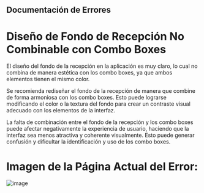 ## Documentación de Errores

# Diseño de Fondo de Recepción No Combinable con Combo Boxes

El diseño del fondo de la recepción en la aplicación es muy claro, lo cual no combina de manera estética con los combo boxes, ya que ambos elementos tienen el mismo color.

Se recomienda rediseñar el fondo de la recepción de manera que combine de forma armoniosa con los combo boxes. Esto puede lograrse modificando el color o la textura del fondo para crear un contraste visual adecuado con los elementos de la interfaz.

La falta de combinación entre el fondo de la recepción y los combo boxes puede afectar negativamente la experiencia de usuario, haciendo que la interfaz sea menos atractiva y coherente visualmente. Esto puede generar confusión y dificultar la identificación y uso de los combo boxes.

# Imagen de la Página Actual del Error:
![image](https://github.com/SantiagoCabana/B01_Hotel.github.io/assets/125482171/99c0f8be-eb16-4c29-bf3f-69f084138618)


